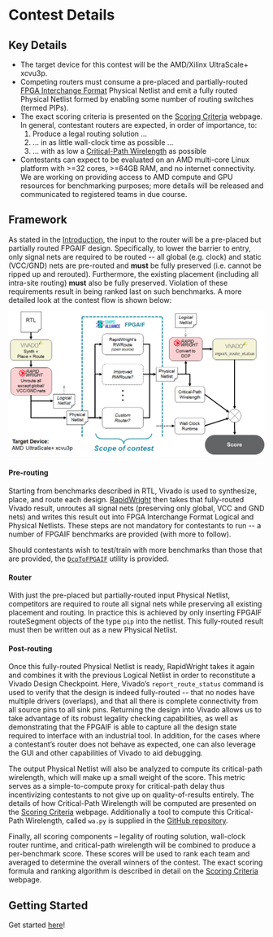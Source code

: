 # Contest Details

## Key Details

* The target device for this contest will be the AMD/Xilinx UltraScale+ xcvu3p.
* Competing routers must consume a pre-placed and partially-routed
 [FPGA Interchange Format](http://www.rapidwright.io/docs/FPGA_Interchange_Format.html) Physical Netlist
  and emit a fully routed Physical Netlist formed by enabling some number of routing switches (termed PIPs).
* The exact scoring criteria is presented on the [Scoring Criteria](score.html)
  webpage. In general, contestant routers are expected, in order of importance, to:
    1. Produce a legal routing solution ...
    2. ... in as little wall-clock time as possible ...
    3. ... with as low a [Critical-Path Wirelength](score.html#critical-path-wirelength-algorithm) as possible
* Contestants can expect to be evaluated on an AMD multi-core Linux platform with >=32 cores, >=64GB RAM,
  and no internet connectivity.
  We are working on providing access to AMD compute and GPU resources for benchmarking purposes;
  more details will be released and communicated to registered teams in due course.

## Framework

As stated in the [Introduction](index.html#introduction), the input to the router will be a pre-placed
but partially routed FPGAIF design.
Specifically, to lower the barrier to entry, only signal nets are required to be routed -- all global (e.g. clock) and
static (VCC/GND) nets are pre-routed and **must** be fully preserved (i.e. cannot be ripped up and rerouted).
Furthermore, the existing placement (including all intra-site routing) **must** also be fully preserved.
Violation of these requirements result in being ranked last on such benchmarks.
A more detailed look at the contest flow is shown below: 

[![image](flow-detailed.png)](flow-detailed.png)

#### Pre-routing
Starting from benchmarks described in RTL, Vivado is used to synthesize, place, and route each design.
[RapidWright](https://www.rapidwright.io/) then takes that fully-routed Vivado result, unroutes all signal
nets (preserving only global, VCC and GND nets) and writes this result out into FPGA Interchange Format
Logical and Physical Netlists.
These steps are not mandatory for contestants to run -- a number of FPGAIF benchmarks are provided (with more
to follow).

Should contestants wish to test/train with more benchmarks than those that are provided, the 
[`DcpToFPGAIF`](https://github.com/Xilinx/fpga24_routing_contest/pull/10) utility is provided.

#### Router
With just the pre-placed but partially-routed input Physical Netlist, competitors are required to route all
signal nets while preserving all existing placement and routing. In practice this
is achieved by only inserting FPGAIF routeSegment objects of the type `pip` into the
netlist. This fully-routed result must then be written out as a new Physical Netlist.

#### Post-routing
Once this fully-routed Physical Netlist is ready, RapidWright takes it again and combines it with the previous
Logical Netlist in order to reconstitute a Vivado Design Checkpoint.
Here, Vivado’s `report_route_status` command is used to verify that the design is indeed fully-routed --
that no nodes have multiple drivers (overlaps), and that all there is complete connectivity from all source
pins to all sink pins. Returning the design into Vivado allows us to take advantage of its robust legality
checking capabilities, as well as demonstrating that the FPGAIF is able to capture all the design state required
to interface with an industrial tool.
In addition, for the cases where a contestant’s router does not behave as expected, one can also leverage the
GUI and other capabilities of Vivado to aid debugging.

The output Physical Netlist will also be analyzed to compute its critical-path wirelength, which will make up
a small weight of the score.
This metric serves as a simple-to-compute proxy for critical-path delay thus incentivizing contestants to not
give up on quality-of-results entirely.
The details of how Critical-Path Wirelength will be computed are presented on
the [Scoring Criteria](score.html#critical-path-wirelength-algorithm) webpage.
Additionally a tool to compute this Critical-Path Wirelength, called `wa.py` is
supplied in the [GitHub repository](https://github.com/Xilinx/fpga24_routing_contest/tree/master/wirelength_analyzer).

Finally, all scoring components – legality of routing solution, wall-clock
router runtime, and critical-path wirelength will be combined to produce a per-benchmark
score. These scores will be used to rank each team and averaged to
determine the overall winners of the contest. The exact scoring formula and
ranking algorithm is described in detail on the [Scoring Criteria](score.html)
webpage.

## Getting Started

Get started [here](start.html)!
